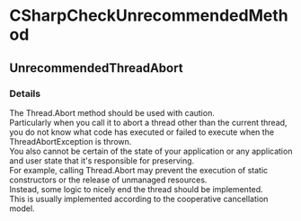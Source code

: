 ﻿---  
uid: Validator_3_15_1  
---

# CSharpCheckUnrecommendedMethod

## UnrecommendedThreadAbort

### Details

The Thread.Abort method should be used with caution.  
Particularly when you call it to abort a thread other than the current thread, you do not know what code has executed or failed to execute when the ThreadAbortException is thrown.  
You also cannot be certain of the state of your application or any application and user state that it's responsible for preserving.  
For example, calling Thread.Abort may prevent the execution of static constructors or the release of unmanaged resources.  
Instead, some logic to nicely end the thread should be implemented.  
This is usually implemented according to the cooperative cancellation model.

